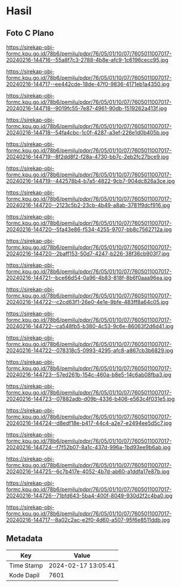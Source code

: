 # Hasil

## Foto C Plano

https://sirekap-obj-formc.kpu.go.id/78b6/pemilu/pdpr/76/05/01/10/07/7605011007017-20240216-144716--55a8f7c3-2788-4b8e-afc9-1c6196cecc95.jpg

https://sirekap-obj-formc.kpu.go.id/78b6/pemilu/pdpr/76/05/01/10/07/7605011007017-20240216-144717--ee442cde-18de-47f0-9836-4171eb1a4350.jpg

https://sirekap-obj-formc.kpu.go.id/78b6/pemilu/pdpr/76/05/01/10/07/7605011007017-20240216-144718--9019fc55-7e87-4961-90db-1519262a413f.jpg

https://sirekap-obj-formc.kpu.go.id/78b6/pemilu/pdpr/76/05/01/10/07/7605011007017-20240216-144718--54fa4cbc-1c0f-4287-a3ef-226e1d0b405b.jpg

https://sirekap-obj-formc.kpu.go.id/78b6/pemilu/pdpr/76/05/01/10/07/7605011007017-20240216-144719--8f2dd8f2-f28a-4730-bb7c-2eb2fc27bce9.jpg

https://sirekap-obj-formc.kpu.go.id/78b6/pemilu/pdpr/76/05/01/10/07/7605011007017-20240216-144719--442578b4-b7a5-4822-9cb7-904dc826a3ce.jpg

https://sirekap-obj-formc.kpu.go.id/78b6/pemilu/pdpr/76/05/01/10/07/7605011007017-20240216-144720--2123c5b2-23cb-4b49-a8ab-3781f9dcf916.jpg

https://sirekap-obj-formc.kpu.go.id/78b6/pemilu/pdpr/76/05/01/10/07/7605011007017-20240216-144720--5fa43e86-f534-4255-9707-bb8c7562712a.jpg

https://sirekap-obj-formc.kpu.go.id/78b6/pemilu/pdpr/76/05/01/10/07/7605011007017-20240216-144720--2baff153-50d7-4247-b226-38f36cb903f7.jpg

https://sirekap-obj-formc.kpu.go.id/78b6/pemilu/pdpr/76/05/01/10/07/7605011007017-20240216-144721--bce66d54-0a96-4b83-818f-8b6f0aaa96ea.jpg

https://sirekap-obj-formc.kpu.go.id/78b6/pemilu/pdpr/76/05/01/10/07/7605011007017-20240216-144722--c2cd63f1-26e0-4e1e-9bfe-483ff8a64c05.jpg

https://sirekap-obj-formc.kpu.go.id/78b6/pemilu/pdpr/76/05/01/10/07/7605011007017-20240216-144722--ca548fb5-b380-4c53-9c6e-86063f2d6d41.jpg

https://sirekap-obj-formc.kpu.go.id/78b6/pemilu/pdpr/76/05/01/10/07/7605011007017-20240216-144722--078318c5-0993-4295-afc8-a867cb3b6829.jpg

https://sirekap-obj-formc.kpu.go.id/78b6/pemilu/pdpr/76/05/01/10/07/7605011007017-20240216-144723--57ed261b-154c-460a-b8e5-14c6ab08fba3.jpg

https://sirekap-obj-formc.kpu.go.id/78b6/pemilu/pdpr/76/05/01/10/07/7605011007017-20240216-144723--07882adb-d09b-4336-b406-e563c4f031e5.jpg

https://sirekap-obj-formc.kpu.go.id/78b6/pemilu/pdpr/76/05/01/10/07/7605011007017-20240216-144724--d8edf18e-b417-44c4-a2e7-e2494ee5d5c7.jpg

https://sirekap-obj-formc.kpu.go.id/78b6/pemilu/pdpr/76/05/01/10/07/7605011007017-20240216-144724--f7f52b07-8a1c-437d-996a-1bd93ee9b6ab.jpg

https://sirekap-obj-formc.kpu.go.id/78b6/pemilu/pdpr/76/05/01/10/07/7605011007017-20240216-144725--6c7b417e-4052-4b7d-ab60-a1ddfa17e87b.jpg

https://sirekap-obj-formc.kpu.go.id/78b6/pemilu/pdpr/76/05/01/10/07/7605011007017-20240216-144726--71bfd643-5ba4-400f-8049-930d2f2c4ba0.jpg

https://sirekap-obj-formc.kpu.go.id/78b6/pemilu/pdpr/76/05/01/10/07/7605011007017-20240216-144717--8a02c2ac-e2f0-4d60-a507-95f6e8511ddb.jpg


## Metadata

| Key        | Value               |
| ---------- | ------------------- |
| Time Stamp | 2024-02-17 13:05:41 |
| Kode Dapil | 7601                |



